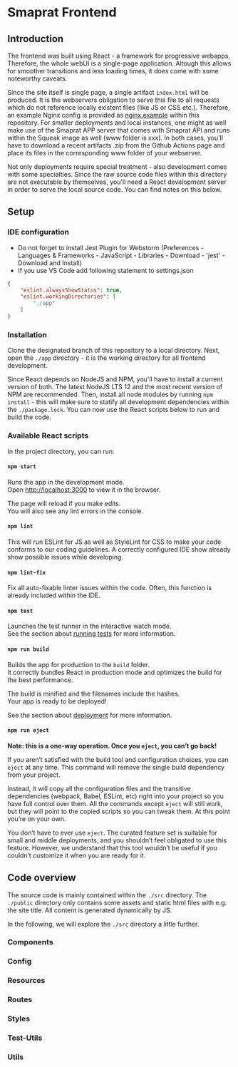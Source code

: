 # Smaprat Frontend

## Introduction

The frontend was built using React - a framework for progressive webapps. Therefore, the whole webUI is a single-page application. Altough this allows for smoother transitions and less loading times, it does come with some noteworthy caveats.

Since the site itself is single page, a single artifact `index.html` will be produced. It is the webservers obligation to serve this file to all requests which do not reference locally existent files (like JS or CSS etc.). Therefore, an example Nginx config is provided as [nginx.example](./nginx.example) within this repository. For smaller deployments and local instances, one might as well make use of the Smaprat APP server that comes with Smaprat API and runs within the Squeak image as well (www folder is xxx). In both cases, you'll have to download a recent artifacts .zip from the Github Actions page and place its files in the corresponding www folder of your webserver.

Not only deployments require special treatment - also development comes with some specialties. Since the raw source code files within this directory are not executable by themselves, you'll need a React development server in order to serve the local source code. You can find notes on this below.

## Setup

### IDE configuration

* Do not forget to install Jest Plugin for Webstorm (Preferences - Languages & Frameworks - JavaScript - Libraries - Download - 'jest' - Download and Install)
* If you use VS Code add following statement to settings.json  

``` json
{
    "eslint.alwaysShowStatus": true,
    "eslint.workingDirectories": [
        "./app"
    ]
}
```

### Installation

Clone the designated branch of this repository to a local directory. Next, open the `./app` directory - it is the working directory for all frontend development.

Since React depends on NodeJS and NPM, you'll have to install a current version of both. The latest NodeJS LTS 12 and the most recent version of NPM are recommended. Then, install all node modules by running `npm install` - this will make sure to statify all development dependencies within the `./package.lock`. You can now use the React scripts below to run and build the code.

### Available React scripts

In the project directory, you can run:

#### `npm start`

Runs the app in the development mode.  
Open [http://localhost:3000](http://localhost:3000) to view it in the browser.

The page will reload if you make edits.  
You will also see any lint errors in the console.

#### `npm lint`

This will run ESLint for JS as well as StyleLint for CSS to make your code conforms to our coding guidelines. A correctly configured IDE show already show possible issues while developing.

#### `npm lint-fix`

Fix all auto-fixable linter issues within the code. Often, this function is already included within the IDE.

#### `npm test`

Launches the test runner in the interactive watch mode.  
See the section about [running tests](https://facebook.github.io/create-react-app/docs/running-tests) for more information.

#### `npm run build`

Builds the app for production to the `build` folder.  
It correctly bundles React in production mode and optimizes the build for the best performance.

The build is minified and the filenames include the hashes.  
Your app is ready to be deployed!

See the section about [deployment](https://facebook.github.io/create-react-app/docs/deployment) for more information.

#### `npm run eject`

**Note: this is a one-way operation. Once you `eject`, you can’t go back!**

If you aren’t satisfied with the build tool and configuration choices, you can `eject` at any time. This command will remove the single build dependency from your project.

Instead, it will copy all the configuration files and the transitive dependencies (webpack, Babel, ESLint, etc) right into your project so you have full control over them. All the commands except `eject` will still work, but they will point to the copied scripts so you can tweak them. At this point you’re on your own.

You don’t have to ever use `eject`. The curated feature set is suitable for small and middle deployments, and you shouldn’t feel obligated to use this feature. However, we understand that this tool wouldn’t be useful if you couldn’t customize it when you are ready for it.

## Code overview

The source code is mainly contained within the `./src` directory. The `./public` directory only contains some assets and static html files with e.g. the site title. All content is generated dynamically by JS.

In the following, we will explore the `./src` directory a little further.

### Components

### Config

### Resources

### Routes

### Styles

### Test-Utils

### Utils
